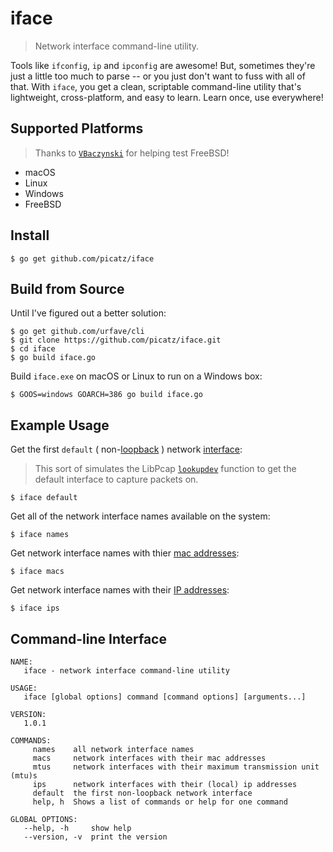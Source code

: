 # iface
> Network interface command-line utility.

Tools like `ifconfig`, `ip` and `ipconfig` are awesome! But, sometimes they're just a little too much to parse -- or you just don't want to fuss with all of that. With `iface`, you get a clean, scriptable command-line utility that's lightweight, cross-platform, and easy to learn. Learn once, use everywhere!

## Supported Platforms

> Thanks to [`VBaczynski`](https://github.com/VBaczynski) for helping test FreeBSD!

* macOS
* Linux
* Windows
* FreeBSD

## Install

```
$ go get github.com/picatz/iface
```

## Build from Source

Until I've figured out a better solution:

```
$ go get github.com/urfave/cli
$ git clone https://github.com/picatz/iface.git
$ cd iface
$ go build iface.go
```

Build `iface.exe` on macOS or Linux to run on a Windows box:

```
$ GOOS=windows GOARCH=386 go build iface.go
```

## Example Usage

Get the first `default` ( non-[loopback](https://en.wikipedia.org/wiki/Loopback#Virtual_network_interface) ) network [interface](https://en.wikipedia.org/wiki/Network_interface):
> This sort of simulates the LibPcap [`lookupdev`](https://linux.die.net/man/3/pcap_lookupdev) function to get the default interface to capture packets on.

```
$ iface default
```

Get all of the network interface names available on the system:

```
$ iface names
```

Get network interface names with thier [mac addresses](https://en.wikipedia.org/wiki/MAC_address):

```
$ iface macs
```

Get network interface names with their [IP addresses](https://en.wikipedia.org/wiki/IP_address):

```
$ iface ips
```

## Command-line Interface

```
NAME:
   iface - network interface command-line utility

USAGE:
   iface [global options] command [command options] [arguments...]

VERSION:
   1.0.1

COMMANDS:
     names    all network interface names
     macs     network interfaces with their mac addresses
     mtus     network interfaces with their maximum transmission unit (mtu)s
     ips      network interfaces with their (local) ip addresses
     default  the first non-loopback network interface
     help, h  Shows a list of commands or help for one command

GLOBAL OPTIONS:
   --help, -h     show help
   --version, -v  print the version
```
